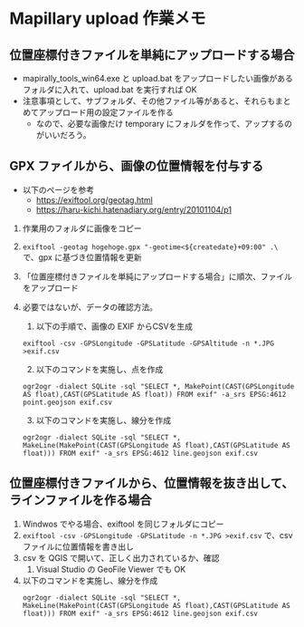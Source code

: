 # Mapillary upload 作業メモ

## 位置座標付きファイルを単純にアップロードする場合

- mapirally_tools_win64.exe と upload.bat をアップロードしたい画像があるフォルダに入れて、upload.bat を実行すれば OK
- 注意事項として、サブフォルダ、その他ファイル等があると、それらもまとめてアップロード用の設定ファイルを作る
  - なので、必要な画像だけ temporary にフォルダを作って、アップするのがいいだろう。

## GPX ファイルから、画像の位置情報を付与する

- 以下のページを参考
  - https://exiftool.org/geotag.html
  - https://haru-kichi.hatenadiary.org/entry/20101104/p1

1. 作業用のフォルダに画像をコピー
2. `exiftool -geotag hogehoge.gpx "-geotime<${createdate}+09:00" .\` で、gpx に基づき位置情報を更新
3. 「位置座標付きファイルを単純にアップロードする場合」に順次、ファイルをアップロード

4. 必要ではないが、データの確認方法。
    1. 以下の手順で、画像の EXIF からCSVを生成  
    ```
    exiftool -csv -GPSLongitude -GPSLatitude -GPSAltitude -n *.JPG >exif.csv
    ```
    2. 以下のコマンドを実施し、点を作成
    ```
    ogr2ogr -dialect SQLite -sql "SELECT *, MakePoint(CAST(GPSLongitude AS float),CAST(GPSLatitude AS float)) FROM exif" -a_srs EPSG:4612 point.geojson exif.csv
    ```
    3. 以下のコマンドを実施し、線分を作成
   ```
   ogr2ogr -dialect SQLite -sql "SELECT *, MakeLine(MakePoint(CAST(GPSLongitude AS float),CAST(GPSLatitude AS float))) FROM exif" -a_srs EPSG:4612 line.geojson exif.csv
   ```

## 位置座標付きファイルから、位置情報を抜き出して、ラインファイルを作る場合

1. Windwos でやる場合、exiftool を同じフォルダにコピー
2. `exiftool -csv -GPSLongitude -GPSLatitude -n *.JPG >exif.csv` で、csv ファイルに位置情報を書き出し
3. csv を QGIS で開いて、正しく出力されているか、確認
   1. Visual Studio の GeoFile Viewer でも OK
4. 以下のコマンドを実施し、線分を作成
   ```
   ogr2ogr -dialect SQLite -sql "SELECT *, MakeLine(MakePoint(CAST(GPSLongitude AS float),CAST(GPSLatitude AS float))) FROM exif" -a_srs EPSG:4612 line.geojson exif.csv
   ```

